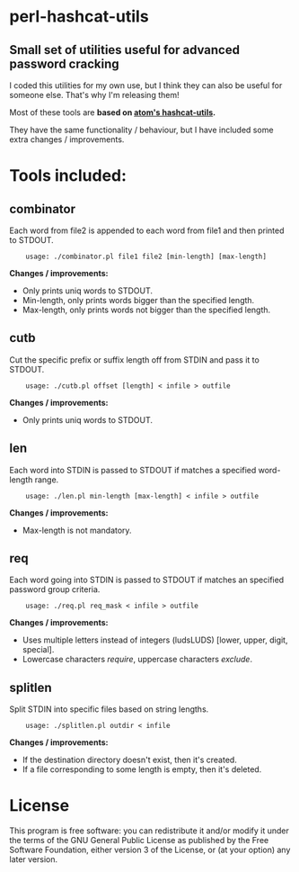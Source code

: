 # perl-hashcat-utils
## Small set of utilities useful for advanced password cracking

I coded this utilities for my own use, but I think they can also be useful for someone else. That's why I'm releasing them!

Most of these tools are **based on [atom's hashcat-utils](http://hashcat.net/wiki/doku.php?id=hashcat_utils "atom's hashcat-utils homepage").**

They have the same functionality / behaviour, but I have included some extra changes / improvements.  

# Tools included:

## combinator

Each word from file2 is appended to each word from file1 and then printed to STDOUT.

        usage: ./combinator.pl file1 file2 [min-length] [max-length]

**Changes / improvements:**

* Only prints uniq words to STDOUT.
* Min-length, only prints words bigger than the specified length.
* Max-length, only prints words not bigger than the specified length.

## cutb

Cut the specific prefix or suffix length off from STDIN and pass it to STDOUT.

        usage: ./cutb.pl offset [length] < infile > outfile

**Changes / improvements:**

* Only prints uniq words to STDOUT.

## len

Each word into STDIN is passed to STDOUT if matches a specified word-length range.

        usage: ./len.pl min-length [max-length] < infile > outfile

**Changes / improvements:**

* Max-length is not mandatory.  

## req

Each word going into STDIN is passed to STDOUT if matches an specified password group criteria.

        usage: ./req.pl req_mask < infile > outfile

**Changes / improvements:**

* Uses multiple letters instead of integers (ludsLUDS) [lower, upper, digit, special].
* Lowercase characters _require_, uppercase characters _exclude_.

## splitlen

Split STDIN into specific files based on string lengths.

        usage: ./splitlen.pl outdir < infile

**Changes / improvements:**

* If the destination directory doesn't exist, then it's created.
* If a file corresponding to some length is empty, then it's deleted.

# License

This program is free software: you can redistribute it and/or modify it under the terms of the GNU General Public License as published by the Free Software Foundation, either version 3 of the License, or (at your option) any later version.

